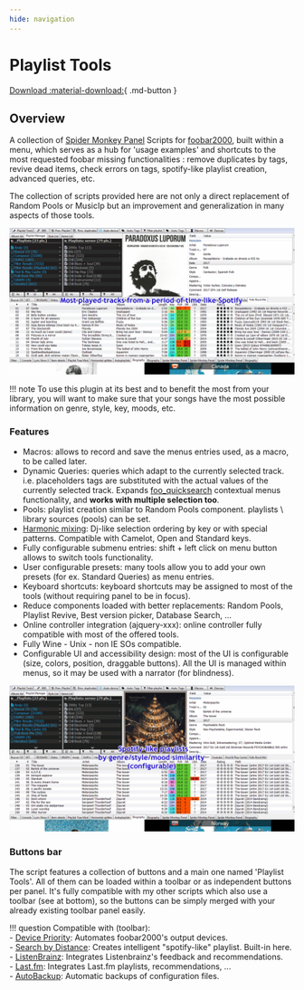 ```yaml
---
hide: navigation
---
```


# Playlist Tools

[Download :material-download:](https://github.com/regorxxx/Playlist-Tools-SMP){ .md-button }

## Overview

A collection of [Spider Monkey Panel](https://theqwertiest.github.io/foo_spider_monkey_panel/) 
Scripts for [foobar2000](https://www.foobar2000.org/), built within a menu, which serves as a
 hub for 'usage examples' and shortcuts to the most requested foobar missing functionalities
 : remove duplicates by tags, revive dead items, check errors on tags, spotify-like playlist
 creation, advanced queries, etc.

The collection of scripts provided here are not only a direct replacement of Random Pools or
 MusicIp but an improvement and generalization in many aspects of those tools.
 
![Playlist Tools example 1](../images/pt_01.gif)

!!! note
	To use this plugin at its best and to benefit the most from your library, you will want to 
	make sure that your songs have the most possible information on genre, style, key, moods, etc.

### Features
- Macros: allows to record and save the menus entries used, as a macro, to be called later.
- Dynamic Queries: queries which adapt to the currently selected track. i.e. 
placeholders tags are substituted with the actual values of the currently selected track. Expands [foo_quicksearch](https://wiki.hydrogenaud.io/index.php?title=Foobar2000:Components/Quicksearch_UI_Element_%28foo_quicksearch%29#Context_menu) contextual menus functionality, and **works with multiple selection too**.
- Pools: playlist creation similar to Random Pools component.  playlists \ library sources (pools) can be set.
- [Harmonic mixing](https://en.wikipedia.org/wiki/Harmonic_mixing): Dj-like selection ordering by key or with special patterns. Compatible with Camelot, Open and Standard keys.
- Fully configurable submenu entries: shift + left click on menu button allows to switch tools functionality.
- User configurable presets: many tools allow you to add your own presets (for ex. Standard Queries) as menu entries.
- Keyboard shortcuts: keyboard shortcuts may be assigned to most of the tools (without requiring panel to be in focus).
- Reduce components loaded with better replacements: Random Pools, Playlist Revive, Best version picker, Database Search, ...
- Online controller integration (ajquery-xxx): online controller fully compatible with most of the offered tools.
- Fully Wine - Unix - non IE SOs compatible.
- Configurable UI and accessibility design: most of the UI is configurable (size, colors, position, draggable buttons).
 All the UI is managed within menus, so it may be used with a narrator (for blindness).

![Playlist Tools example 2](../images/pt_02.gif)

### Buttons bar
The script features a collection of buttons and a main one named 'Playlist Tools'. All of them 
can be loaded within a toolbar or as independent buttons per panel. 
It's fully compatible with my other scripts which also use a toolbar (see at bottom), 
so the buttons can be simply merged with your already existing toolbar panel easily.

!!! question
	Compatible with (toolbar):  
    - [Device Priority](../../scripts/device-priority-smp): Automates foobar2000's output devices.  
    - [Search by Distance](../../scripts/search-by-distance-smp): Creates intelligent "spotify-like"
	playlist. Built-in here.  
	- [ListenBrainz](../../scripts/listenbrainz-smp): Integrates Listenbrainz's feedback and recommendations.  
	- [Last.fm](../../scripts/lastfm-smp): Integrates Last.fm playlists, recommendations, ...  
	- [AutoBackup](../../scripts/autobackup-smp): Automatic backups of configuration files.  